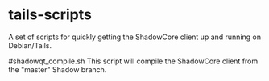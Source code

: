 # tails-scripts

A set of scripts for quickly getting the ShadowCore client up and running on Debian/Tails.

#shadowqt_compile.sh
This script will compile the ShadowCore client from the "master" Shadow branch.
